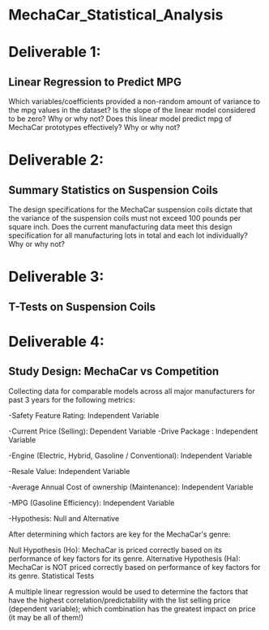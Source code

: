 # MechaCar_Statistical_Analysis

# Deliverable 1:
## Linear Regression to Predict MPG

Which variables/coefficients provided a non-random amount of variance to the mpg values in the dataset?
Is the slope of the linear model considered to be zero? Why or why not?
Does this linear model predict mpg of MechaCar prototypes effectively? Why or why not?

# Deliverable 2:
## Summary Statistics on Suspension Coils

The design specifications for the MechaCar suspension coils dictate that the variance of the suspension coils must not exceed 100 pounds per square inch. Does the current manufacturing data meet this design specification for all manufacturing lots in total and each lot individually? Why or why not?

# Deliverable 3:
## T-Tests on Suspension Coils

# Deliverable 4:
## Study Design: MechaCar vs Competition

Collecting data for comparable models across all major manufacturers for past 3 years for the following metrics:

-Safety Feature Rating: Independent Variable

-Current Price (Selling): Dependent Variable
-Drive Package : Independent Variable

-Engine (Electric, Hybrid, Gasoline / Conventional): Independent Variable

-Resale Value: Independent Variable

-Average Annual Cost of ownership (Maintenance): Independent Variable

-MPG (Gasoline Efficiency): Independent Variable

-Hypothesis: Null and Alternative

After determining which factors are key for the MechaCar's genre:

Null Hypothesis (Ho): MechaCar is priced correctly based on its performance of key factors for its genre.
Alternative Hypothesis (Ha): MechaCar is NOT priced correctly based on performance of key factors for its genre.
Statistical Tests

A multiple linear regression would be used to determine the factors that have the highest correlation/predictability with the list selling price (dependent variable); which combination has the greatest impact on price (it may be all of them!)
